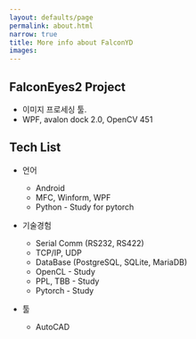 ```yaml
---
layout: defaults/page
permalink: about.html
narrow: true
title: More info about FalconYD
images:
---
```


## FalconEyes2 Project

- 이미지 프로세싱 툴.
- WPF, avalon dock 2.0, OpenCV 451

## Tech List

- 언어
  - Android
  - MFC, Winform, WPF
  - Python - Study for pytorch

- 기술경험
  - Serial Comm (RS232, RS422)
  - TCP/IP, UDP
  - DataBase (PostgreSQL, SQLite, MariaDB)
  - OpenCL - Study
  - PPL, TBB - Study
  - Pytorch - Study

- 툴
  - AutoCAD